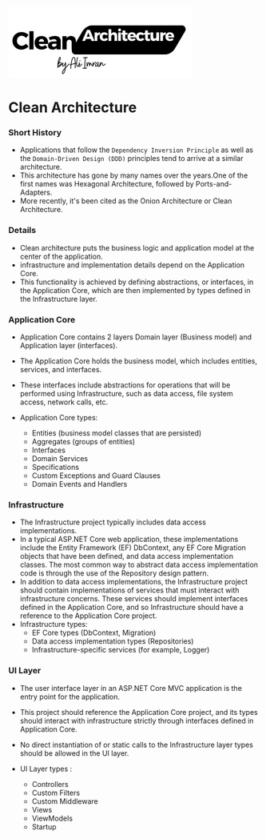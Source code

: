![image description](CleanArchitecture-v1.png)

# Clean Architecture  
 
### Short History
- Applications that follow the `Dependency Inversion Principle` as well as the `Domain-Driven Design (DDD)` 
principles tend to arrive at a similar architecture.
- This architecture has gone by many names over the years.One of the first names was Hexagonal Architecture, followed by Ports-and-Adapters. 
- More recently, it's been cited as the Onion Architecture or Clean Architecture. 

### Details
- Clean architecture puts the business logic and application model at the center of the application.
- infrastructure and implementation details depend on the Application Core.
- This functionality is achieved by defining abstractions, or interfaces, in the Application Core, which are then implemented by types defined in the Infrastructure layer.

### Application Core 
- Application Core contains 2 layers Domain layer (Business model) and Application layer (interfaces).
- The Application Core holds the business model, which includes entities, services, and interfaces.
- These interfaces include abstractions for operations that will be performed using Infrastructure, such as data access, file system access, network calls, etc.

- Application Core types:
    + Entities (business model classes that are persisted)
    + Aggregates (groups of entities)
    + Interfaces
    + Domain Services
    + Specifications
    + Custom Exceptions and Guard Clauses
    + Domain Events and Handlers

### Infrastructure
   - The Infrastructure project typically includes data access implementations.
   - In a typical ASP.NET Core web application, these implementations include the Entity Framework (EF) DbContext, any EF Core Migration objects that have been defined, and data access implementation classes. The most common way to abstract data access implementation code is through the use of the Repository design pattern.
   - In addition to data access implementations, the Infrastructure project should contain implementations of services that must interact with infrastructure concerns. These services should implement interfaces defined in the Application Core, and so Infrastructure should have a reference to the Application Core project.
   - Infrastructure types: 
      + EF Core types (DbContext, Migration)
      + Data access implementation types (Repositories)
      + Infrastructure-specific services (for example, Logger)
### UI Layer
   - The user interface layer in an ASP.NET Core MVC application is the entry point for the application.
   - This project should reference the Application Core project, and its types should interact with infrastructure strictly through interfaces defined in Application Core.
   - No direct instantiation of or static calls to the Infrastructure layer types should be allowed in the UI layer.

   - UI Layer types :
       + Controllers
       + Custom Filters
       + Custom Middleware
       + Views
       + ViewModels
       + Startup
     
